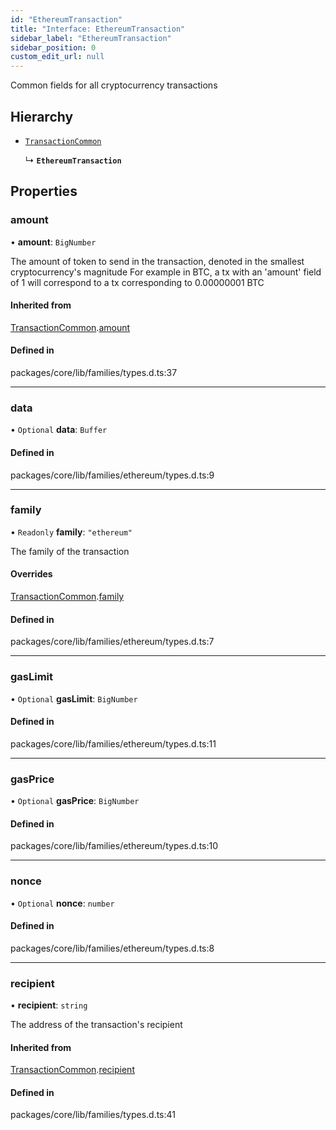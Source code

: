 ```yaml
---
id: "EthereumTransaction"
title: "Interface: EthereumTransaction"
sidebar_label: "EthereumTransaction"
sidebar_position: 0
custom_edit_url: null
---
```


Common fields for all cryptocurrency transactions

## Hierarchy

- [`TransactionCommon`](TransactionCommon.md)

  ↳ **`EthereumTransaction`**

## Properties

### amount

• **amount**: `BigNumber`

The amount of token to send in the transaction, denoted in the smallest cryptocurrency's magnitude
For example in BTC, a tx with an 'amount' field of 1 will correspond to a tx corresponding to 0.00000001 BTC

#### Inherited from

[TransactionCommon](TransactionCommon.md).[amount](TransactionCommon.md#amount)

#### Defined in

packages/core/lib/families/types.d.ts:37

___

### data

• `Optional` **data**: `Buffer`

#### Defined in

packages/core/lib/families/ethereum/types.d.ts:9

___

### family

• `Readonly` **family**: ``"ethereum"``

The family of the transaction

#### Overrides

[TransactionCommon](TransactionCommon.md).[family](TransactionCommon.md#family)

#### Defined in

packages/core/lib/families/ethereum/types.d.ts:7

___

### gasLimit

• `Optional` **gasLimit**: `BigNumber`

#### Defined in

packages/core/lib/families/ethereum/types.d.ts:11

___

### gasPrice

• `Optional` **gasPrice**: `BigNumber`

#### Defined in

packages/core/lib/families/ethereum/types.d.ts:10

___

### nonce

• `Optional` **nonce**: `number`

#### Defined in

packages/core/lib/families/ethereum/types.d.ts:8

___

### recipient

• **recipient**: `string`

The address of the transaction's recipient

#### Inherited from

[TransactionCommon](TransactionCommon.md).[recipient](TransactionCommon.md#recipient)

#### Defined in

packages/core/lib/families/types.d.ts:41
